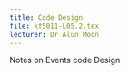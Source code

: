 ```yaml
---
title: Code Design
file: kf5011-L05.2.tex
lecturer: Dr Alun Moon
---
```

Notes on Events code Design
